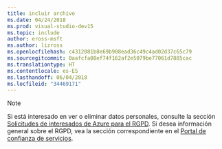```yaml
---
title: incluir archivo
ms.date: 04/24/2018
ms.prod: visual-studio-dev15
ms.topic: include
author: eross-msft
ms.author: lizross
ms.openlocfilehash: c4312081b8e69b908ead36c49c4ad02d37c65c79
ms.sourcegitcommit: 0aafcfa08ef74f162af2e5079be77061d7885cac
ms.translationtype: HT
ms.contentlocale: es-ES
ms.lasthandoff: 06/04/2018
ms.locfileid: "34469171"
---
```

> [!NOTE]
> Si está interesado en ver o eliminar datos personales, consulte la sección [Solicitudes de interesados de Azure para el RGPD](/microsoft-365/compliance/gdpr-dsr-azure). Si desea información general sobre el RGPD, vea la sección correspondiente en el [Portal de confianza de servicios](https://servicetrust.microsoft.com/ViewPage/GDPRGetStarted).

[//]: # (22/5/2018: Aunque este archivo pueda estar huérfano, no lo elimine.)